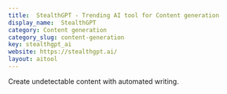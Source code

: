 ```yaml
---
title:  StealthGPT - Trending AI tool for Content generation
display_name:  StealthGPT
category: Content generation
category_slug: content-generation
key: stealthgpt_ai
website: https://stealthgpt.ai/
layout: aitool
---
```


Create undetectable content with automated writing.
